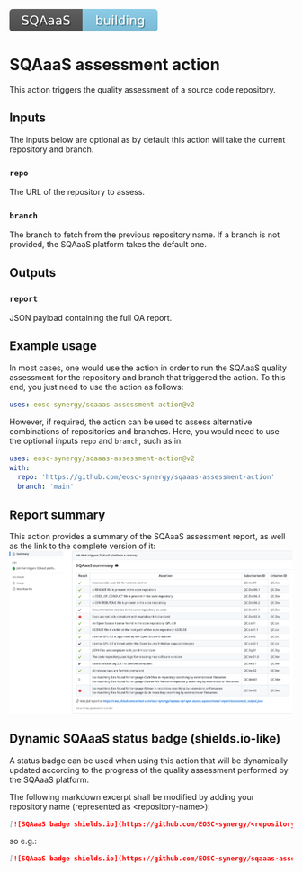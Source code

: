 <!--
SPDX-FileCopyrightText: Copyright contributors to the Software Quality Assurance as a Service (SQAaaS) project.

SPDX-License-Identifier: GPL-3.0-only
-->

[![SQAaaS badge shields.io](https://github.com/EOSC-synergy/sqaaas-assessment-action.assess.sqaaas/raw/reshape_inputs/.badge/status_shields.svg)](https://sqaaas.eosc-synergy.eu/#/full-assessment/report/https://raw.githubusercontent.com/eosc-synergy/sqaaas-assessment-action.assess.sqaaas/reshape_inputs/.report/assessment_output.json)

# SQAaaS assessment action

This action triggers the quality assessment of a source code repository.

## Inputs

The inputs below are optional as by default this action will take the current repository and branch.

### `repo`

The URL of the repository to assess.

### `branch`

The branch to fetch from the previous repository name. If a branch is not provided, the SQAaaS platform takes the default one.

## Outputs

### `report`

JSON payload containing the full QA report.

## Example usage

In most cases, one would use the action in order to run the SQAaaS quality assessment for the repository and branch
that triggered the action. To this end, you just need to use the action as follows:

```yaml
uses: eosc-synergy/sqaaas-assessment-action@v2
```

However, if required, the action can be used to assess alternative combinations of repositories and branches. Here, you
would need to use the optional inputs `repo` and `branch`, such as in:

```yaml
uses: eosc-synergy/sqaaas-assessment-action@v2
with:
  repo: 'https://github.com/eosc-synergy/sqaaas-assessment-action'
  branch: 'main'
```

## Report summary

This action provides a summary of the SQAaaS assessment report, as well as the link to the complete version of it:
![GH action's summary report](./imgs/summary_report.png)


## Dynamic SQAaaS status badge (shields.io-like)

A status badge can be used when using this action that will be dynamically updated according to the progress of the quality
assessment performed by the SQAaaS platform.

The following markdown excerpt shall be modified by adding your repository name (represented as \<repository-name\>):

```markdown
[![SQAaaS badge shields.io](https://github.com/EOSC-synergy/<repository-name>.assess.sqaaas/raw/<branch-name>/.badge/status_shields.svg)](https://sqaaas.eosc-synergy.eu/#/full-assessment/report/https://raw.githubusercontent.com/eosc-synergy/<your-repository-name>.assess.sqaaas/<branch-name>/.report/assessment_output.json)
```

so e.g.:

```markdown
[![SQAaaS badge shields.io](https://github.com/EOSC-synergy/sqaaas-assessment-action.assess.sqaaas/raw/main/.badge/status_shields.svg)](https://sqaaas.eosc-synergy.eu/#/full-assessment/report/https://raw.githubusercontent.com/eosc-synergy/sqaaas-assessment-action.assess.sqaaas/main/.report/assessment_output.json)
```
